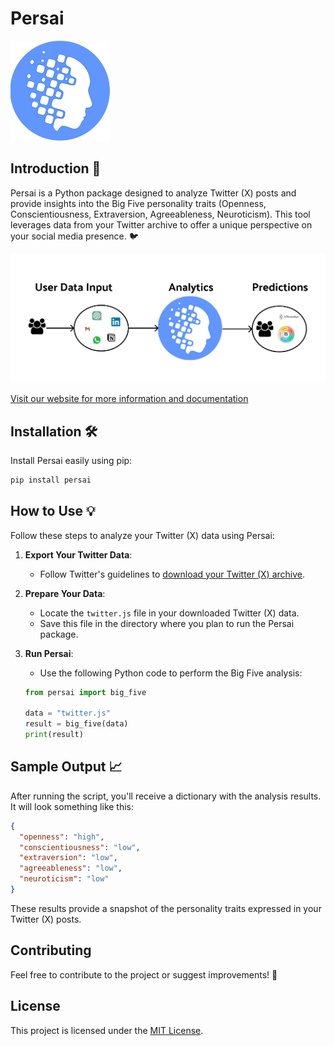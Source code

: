# Persai

![Persai Logo](images/logo.png)

## Introduction 🔎
Persai is a Python package designed to analyze Twitter (X) posts and provide insights into the Big Five personality traits (Openness, Conscientiousness, Extraversion, Agreeableness, Neuroticism). This tool leverages data from your Twitter archive to offer a unique perspective on your social media presence. 🐦

![Diagram](images/diagram.png)

[Visit our website for more information and documentation](https://www.persai.org/)

## Installation 🛠️
Install Persai easily using pip:

```bash
pip install persai
```

## How to Use 💡
Follow these steps to analyze your Twitter (X) data using Persai:

1. **Export Your Twitter Data**:
   - Follow Twitter's guidelines to [download your Twitter (X) archive](https://help.twitter.com/en/managing-your-account/how-to-download-your-twitter-archive).

2. **Prepare Your Data**:
   - Locate the `twitter.js` file in your downloaded Twitter (X) data.
   - Save this file in the directory where you plan to run the Persai package.

3. **Run Persai**:
   - Use the following Python code to perform the Big Five analysis:

   ```python
   from persai import big_five

   data = "twitter.js"
   result = big_five(data)
   print(result)
   ```

## Sample Output 📈

After running the script, you'll receive a dictionary with the analysis results. It will look something like this:

```json
{
  "openness": "high",
  "conscientiousness": "low",
  "extraversion": "low",
  "agreeableness": "low",
  "neuroticism": "low"
}
```

These results provide a snapshot of the personality traits expressed in your Twitter (X) posts.

## Contributing

Feel free to contribute to the project or suggest improvements! 🌟

## License

This project is licensed under the [MIT License](LICENSE).
